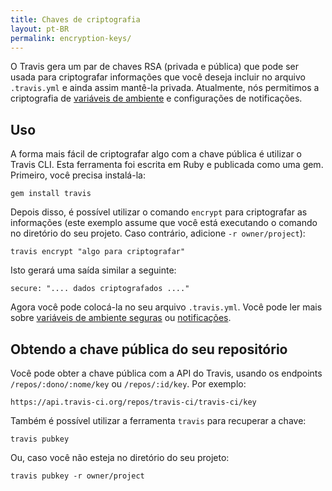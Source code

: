 ```yaml
---
title: Chaves de criptografia
layout: pt-BR
permalink: encryption-keys/
---
```


O Travis gera um par de chaves RSA (privada e pública) que pode ser usada para criptografar informações que você deseja incluir no arquivo `.travis.yml` e ainda assim mantê-la privada. Atualmente, nós permitimos a criptografia de [variáveis de ambiente](/pt-BR/docs/user/build-configuration/#Secure-environment-variables) e configurações de notificações.

## Uso

A forma mais fácil de criptografar algo com a chave pública é utilizar o Travis CLI. 
Esta ferramenta foi escrita em Ruby e publicada como uma gem. Primeiro, você precisa instalá-la:

    gem install travis

Depois disso, é possível utilizar o comando `encrypt` para criptografar as informações (este exemplo assume que você está executando o comando no diretório do seu projeto. Caso contrário, adicione `-r owner/project`):

    travis encrypt "algo para criptografar"

Isto gerará uma saída similar a seguinte:

    secure: ".... dados criptografados ...."

Agora você pode colocá-la no seu arquivo `.travis.yml`. Você pode ler mais sobre [variáveis de ambiente seguras](/pt-BR/docs/user/build-configuration/#Variáveis-de-ambiente-seguras) ou [notificações](/pt-BR/docs/user/notifications).

## Obtendo a chave pública do seu repositório

Você pode obter a chave pública com a API do Travis, usando os endpoints `/repos/:dono/:nome/key` ou `/repos/:id/key`. Por exemplo:

    https://api.travis-ci.org/repos/travis-ci/travis-ci/key

Também é possível utilizar a ferramenta `travis` para recuperar a chave:

    travis pubkey

Ou, caso você não esteja no diretório do seu projeto:

    travis pubkey -r owner/project
